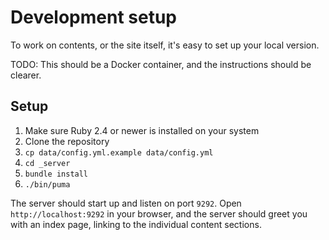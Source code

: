 # Development setup

To work on contents, or the site itself, it's easy to set up your local version.

TODO: This should be a Docker container, and the instructions should be clearer.

## Setup

1. Make sure Ruby 2.4 or newer is installed on your system
2. Clone the repository
3. `cp data/config.yml.example data/config.yml`
4. `cd _server`
5. `bundle install`
6. `./bin/puma`

The server should start up and listen on port `9292`. Open `http://localhost:9292` in your browser, and the server should greet you with an index page, linking to the individual content sections.
